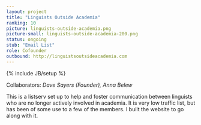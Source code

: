 ```yaml
---
layout: project
title: "Linguists Outside Academia"
ranking: 10
picture: linguists-outside-academia.png
picture-small: linguists-outside-academia-200.png
status: ongoing
stub: "Email List"
role: Cofounder
outbound: http://linguistsoutsideacademia.com
---
```

{% include JB/setup %}

Collaborators: _Dave Sayers (Founder), Anna Belew_

This is a listserv set up to help and foster communication between linguists who are no longer actively involved in academia. It is very low traffic list, but has been of some use to a few of the members. I built the website to go along with it.